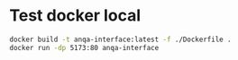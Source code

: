 # Test docker local

```sh
docker build -t anqa-interface:latest -f ./Dockerfile .
docker run -dp 5173:80 anqa-interface
```
